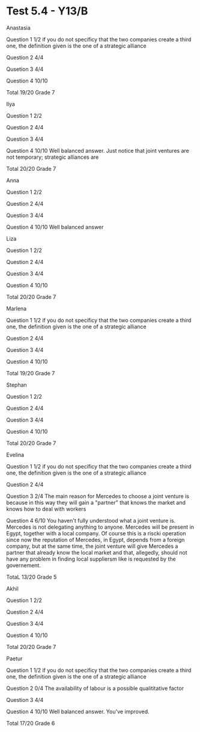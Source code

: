 # Test 5.4 - Y13/B

Anastasia

Question 1	1/2
		if you do not specificy that the two companies create a third one, the definition given is the
		one of a strategic alliance

Question 2	4/4

Qusetion 3	4/4

Question 4	10/10

Total 19/20 Grade 7

Ilya

Question 1	2/2

Question 2	4/4

Question 3	4/4

Question 4	10/10
		Well balanced answer. Just notice that joint ventures are not temporary; strategic alliances are

Total 20/20	Grade 7

Anna

Question 1	2/2

Question 2	4/4

Question 3	4/4

Question 4	10/10
		Well balanced answer

Liza

Question 1	2/2

Question 2	4/4

Question 3	4/4

Question 4	10/10

Total 20/20	Grade 7

Marlena

Question 1	1/2
		if you do not specificy that the two companies create a third one, the definition given is the
		one of a strategic alliance

Question 2	4/4

Question 3	4/4

Question 4	10/10

Total 19/20	Grade 7

Stephan

Question 1	2/2

Question 2	4/4

Question 3	4/4

Question 4	10/10

Total 20/20	Grade 7

Evelina

Question 1	1/2
		if you do not specificy that the two companies create a third one, the definition given is the
		one of a strategic alliance

Question 2	4/4

Question 3	2/4
		The main reason for Mercedes to choose a joint venture is because in this way they will gain a 
		"partner" that knows the market and knows how to deal with workers

Question 4	6/10
		You haven't fully understood what a joint venture is. Mercedes is not delegating anything to anyone.
		Mercedes will be present in Egypt, together with a local company. Of course this is a riscki operation
		since now the reputation of Mercedes, in Egypt, depends from a foreign company, but at the same time,
		the joint venture will give Mercedes a partner that already know the local market and that, allegedly,
		should not have any problem in finding local suppliersm like is requested by the governement.

TotaL 13/20 Grade 5
		
Akhil

Question 1	2/2

Question 2	4/4

Question 3	4/4

Question 4	10/10

Total 20/20	Grade 7

Paetur

Question 1	1/2
		if you do not specificy that the two companies create a third one, the definition given is the
		one of a strategic alliance

Question 2	0/4
		The availability of labour is a possible qualititative factor

Question 3	4/4

Question 4	10/10
		Well balanced answer. You've improved.

Total 17/20 Grade 6
